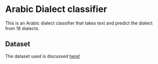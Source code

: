 # Arabic Dialect classifier
This is an Arabic dialect classifier that takes text and predict the dialect from 18 dialects.

## Dataset
The dataset used is discussed [here!](https://arxiv.org/pdf/2005.06557.pdf)